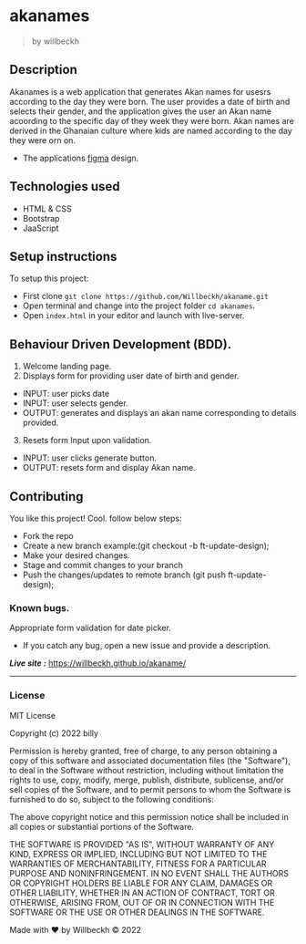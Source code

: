 # akanames
>by willbeckh

## Description
Akanames is a web application that generates Akan names for usesrs according to the day they were born.
The user provides a date of birth and selects their gender, and the application gives the user an Akan name acoording to the specific day of they week they were born.
Akan names are derived in the Ghanaian culture where kids are named according to the day they were orn on.
- The applications [figma](https://www.figma.com/file/MWuud7FUj1btIO6vjdlrhD/Akan_name-Design?node-id=2%3A2) design.

## Technologies used
- HTML & CSS
- Bootstrap
- JaaScript

## Setup instructions
To setup this project:
- First clone `git clone https://github.com/Willbeckh/akaname.git`
- Open terminal and change into the project folder `cd akanames`.
- Open `index.html` in your editor and launch with live-server.

## Behaviour Driven Development (BDD).
1. Welcome landing page.
2. Displays form for providing user date of birth and gender.
  - INPUT: user picks date
  - INPUT: user selects gender.
  - OUTPUT: generates and displays an akan name corresponding to details provided.

3. Resets form Input upon validation.
  - INPUT: user clicks generate button.
  - OUTPUT: resets form and display Akan name.

## Contributing
You like this project! Cool.
follow below steps:
- Fork the repo
- Create a new branch example:(git checkout -b ft-update-design);
- Make your desired changes.
- Stage and commit changes to your branch
- Push the changes/updates to remote branch (git push ft-update-design);

### Known bugs.
Appropriate form validation for date picker.
- If you catch any bug, open a new issue and provide a description.

***Live site :*** https://willbeckh.github.io/akaname/

---
### License 
MIT License

Copyright (c) 2022 billy

Permission is hereby granted, free of charge, to any person obtaining a copy
of this software and associated documentation files (the "Software"), to deal
in the Software without restriction, including without limitation the rights
to use, copy, modify, merge, publish, distribute, sublicense, and/or sell
copies of the Software, and to permit persons to whom the Software is
furnished to do so, subject to the following conditions:

The above copyright notice and this permission notice shall be included in all
copies or substantial portions of the Software.

THE SOFTWARE IS PROVIDED "AS IS", WITHOUT WARRANTY OF ANY KIND, EXPRESS OR
IMPLIED, INCLUDING BUT NOT LIMITED TO THE WARRANTIES OF MERCHANTABILITY,
FITNESS FOR A PARTICULAR PURPOSE AND NONINFRINGEMENT. IN NO EVENT SHALL THE
AUTHORS OR COPYRIGHT HOLDERS BE LIABLE FOR ANY CLAIM, DAMAGES OR OTHER
LIABILITY, WHETHER IN AN ACTION OF CONTRACT, TORT OR OTHERWISE, ARISING FROM,
OUT OF OR IN CONNECTION WITH THE SOFTWARE OR THE USE OR OTHER DEALINGS IN THE
SOFTWARE.


Made with ❤️  by Willbeckh &copy; 2022

